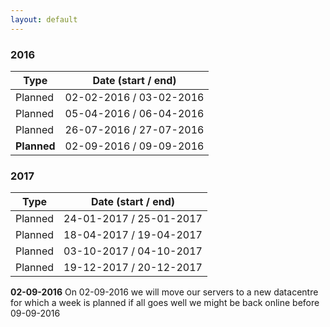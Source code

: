 ```yaml
---
layout: default
---
```

### 2016
| Type | Date (start / end) |
| -------- | -------- |
| Planned   | 02-02-2016 / 03-02-2016 |
| Planned   | 05-04-2016 / 06-04-2016 |
| Planned   | 26-07-2016 / 27-07-2016 |
| **Planned**   | 02-09-2016 / 09-09-2016 |

### 2017
| Type | Date (start / end) |
| -------- | -------- |
| Planned   | 24-01-2017 / 25-01-2017 |
| Planned   | 18-04-2017 / 19-04-2017 |
| Planned   | 03-10-2017 / 04-10-2017 |
| Planned   | 19-12-2017 / 20-12-2017 |

**02-09-2016** On 02-09-2016 we will move our servers to a new datacentre for which a week is planned if all goes well we might be back online before 09-09-2016
